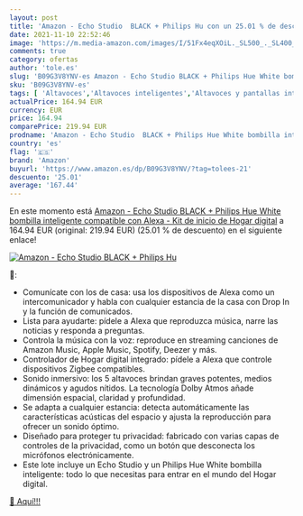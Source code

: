 ```yaml
---
layout: post
title: 'Amazon - Echo Studio  BLACK + Philips Hu con un 25.01 % de descuento'
date: 2021-11-10 22:52:46
image: 'https://m.media-amazon.com/images/I/51Fx4eqXOiL._SL500_._SL400_.jpg'
comments: true
category: ofertas
author: 'tole.es'
slug: 'B09G3V8YNV-es Amazon - Echo Studio BLACK + Philips Hue White bombilla...'
sku: 'B09G3V8YNV-es'
tags: [ 'Altavoces','Altavoces inteligentes','Altavoces y pantallas inteligentes Echo','Dispositivos Amazon','Dispositivos Amazon y Accesorios','Electrónica','Equipos de audio y Hi-Fi','alexa','amazon','hue','philips', ]
actualPrice: 164.94 EUR
currency: EUR
price: 164.94
comparePrice: 219.94 EUR
prodname: 'Amazon - Echo Studio  BLACK + Philips Hue White bombilla inteligente  compatible con Alexa - Kit de inicio de Hogar digital'
country: 'es'
flag: '🇪🇸'
brand: 'Amazon'
buyurl: 'https://www.amazon.es/dp/B09G3V8YNV/?tag=tolees-21'
descuento: '25.01'
average: '167.44'
---
```


En este momento está [Amazon - Echo Studio  BLACK + Philips Hue White bombilla inteligente  compatible con Alexa - Kit de inicio de Hogar digital](https://www.amazon.es/dp/B09G3V8YNV/?tag=tolees-21) a 164.94 EUR (original: 219.94 EUR) (25.01 %  de descuento) en el siguiente enlace!

[![Amazon - Echo Studio  BLACK + Philips Hu](https://m.media-amazon.com/images/I/51Fx4eqXOiL._SL500_._SL400_.jpg)](https://www.amazon.es/dp/B09G3V8YNV/?tag=tolees-21)

🔎:

- Comunícate con los de casa: usa los dispositivos de Alexa como un intercomunicador y habla con cualquier estancia de la casa con Drop In y la función de comunicados.
- Lista para ayudarte: pídele a Alexa que reproduzca música, narre las noticias y responda a preguntas.
- Controla la música con la voz: reproduce en streaming canciones de Amazon Music, Apple Music, Spotify, Deezer y más.
- Controlador de Hogar digital integrado: pídele a Alexa que controle dispositivos Zigbee compatibles.
- Sonido inmersivo: los 5 altavoces brindan graves potentes, medios dinámicos y agudos nítidos. La tecnología Dolby Atmos añade dimensión espacial, claridad y profundidad.
- Se adapta a cualquier estancia: detecta automáticamente las características acústicas del espacio y ajusta la reproducción para ofrecer un sonido óptimo.
- Diseñado para proteger tu privacidad: fabricado con varias capas de controles de la privacidad, como un botón que desconecta los micrófonos electrónicamente.
- Este lote incluye un Echo Studio y un Philips Hue White bombilla inteligente: todo lo que necesitas para entrar en el mundo del Hogar digital.

[🛒 Aquí!!!](https://www.amazon.es/dp/B09G3V8YNV/?tag=tolees-21)
